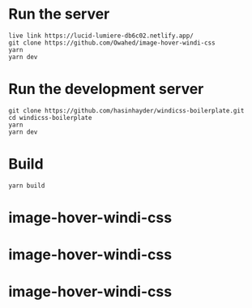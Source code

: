 # Run the server
```
live link https://lucid-lumiere-db6c02.netlify.app/
git clone https://github.com/Owahed/image-hover-windi-css
yarn
yarn dev
```
# Run the development server
```
git clone https://github.com/hasinhayder/windicss-boilerplate.git
cd windicss-boilerplate
yarn
yarn dev
```

# Build
```
yarn build
```

# image-hover-windi-css
# image-hover-windi-css
# image-hover-windi-css
